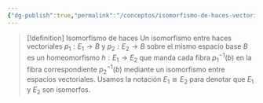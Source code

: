 ```yaml
---
{"dg-publish":true,"permalink":"/conceptos/isomorfismo-de-haces-vectoriales/"}
---
```


> [!definition] Isomorfismo de haces 
> Un isomorfismo entre haces vectoriales $p_{1}: E_{1} \to B$ y $p_{2}: E_{2} \to B$ sobre el mismo espacio base $B$ es un homeomorfismo $h:E_{1} \to E_{2}$ que manda cada fibra $p_{1}^{-1}(b)$ en la fibra correspondiente $p_{2}^{-1}(b)$ mediante un isomorfismo entre espacios vectoriales. Usamos la notación $E_{1} \cong E_{2}$ para denotar que $E_{1}$ y $E_{2}$ son isomorfos.